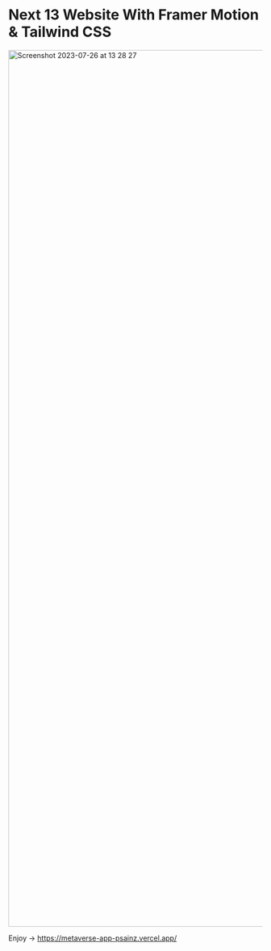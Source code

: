 # Next 13 Website With Framer Motion & Tailwind CSS


<img width="1739" alt="Screenshot 2023-07-26 at 13 28 27" src="https://github.com/PSainz/metaverse-app/assets/99868866/9b5d785a-e7ed-476b-8343-5e4af748aeb4">


Enjoy -> https://metaverse-app-psainz.vercel.app/
